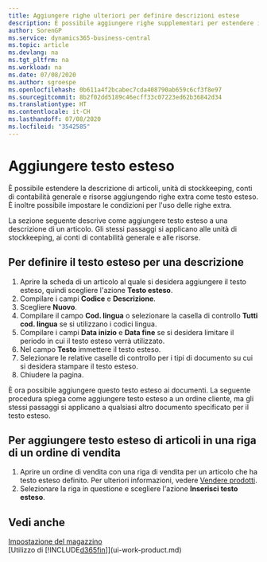 ```yaml
---
title: Aggiungere righe ulteriori per definire descrizioni estese
description: È possibile aggiungere righe supplementari per estendere il testo standard che descrive un articolo, un conto C/G e altri dati.
author: SorenGP
ms.service: dynamics365-business-central
ms.topic: article
ms.devlang: na
ms.tgt_pltfrm: na
ms.workload: na
ms.date: 07/08/2020
ms.author: sgroespe
ms.openlocfilehash: 0b611a4f2bcabec7cda408790ab659c6cf3f8e97
ms.sourcegitcommit: 8b2f02dd5189c46ecff33c07223ed62b36842d34
ms.translationtype: HT
ms.contentlocale: it-CH
ms.lasthandoff: 07/08/2020
ms.locfileid: "3542585"
---
```

# <a name="add-extended-text"></a>Aggiungere testo esteso

È possibile estendere la descrizione di articoli, unità di stockkeeping, conti di contabilità generale e risorse aggiungendo righe extra come testo esteso. È inoltre possibile impostare le condizioni per l'uso delle righe extra.  

La sezione seguente descrive come aggiungere testo esteso a una descrizione di un articolo. Gli stessi passaggi si applicano alle unità di stockkeeping, ai conti di contabilità generale e alle risorse.  

## <a name="to-define-extended-text-for-an-description"></a>Per definire il testo esteso per una descrizione

1. Aprire la scheda di un articolo al quale si desidera aggiungere il testo esteso, quindi scegliere l'azione **Testo esteso**.
2. Compilare i campi **Codice** e **Descrizione**.
3. Scegliere **Nuovo**.
4. Compilare il campo **Cod. lingua** o selezionare la casella di controllo **Tutti cod. lingua** se si utilizzano i codici lingua.
5. Compilare i campi **Data inizio** e **Data fine** se si desidera limitare il periodo in cui il testo esteso verrà utilizzato.
6. Nel campo **Testo** immettere il testo esteso.
7. Selezionare le relative caselle di controllo per i tipi di documento su cui si desidera stampare il testo esteso.
8. Chiudere la pagina.

È ora possibile aggiungere questo testo esteso ai documenti. La seguente procedura spiega come aggiungere testo esteso a un ordine cliente, ma gli stessi passaggi si applicano a qualsiasi altro documento specificato per il testo esteso.  

## <a name="to-add-an-extended-item-text-on-a-sales-order-line"></a>Per aggiungere testo esteso di articoli in una riga di un ordine di vendita

1. Aprire un ordine di vendita con una riga di vendita per un articolo che ha testo esteso definito. Per ulteriori informazioni, vedere [Vendere prodotti](sales-how-sell-products.md).
2. Selezionare la riga in questione e scegliere l'azione **Inserisci testo esteso**.

## <a name="see-also"></a>Vedi anche

[Impostazione del magazzino](inventory-setup-inventory.md)  
[Utilizzo di [!INCLUDE[d365fin](includes/d365fin_md.md)]](ui-work-product.md)

